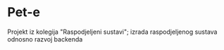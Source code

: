 # Pet-e
Projekt  iz kolegija "Raspodjeljeni sustavi"; izrada raspodjeljenog sustava odnosno razvoj backenda
